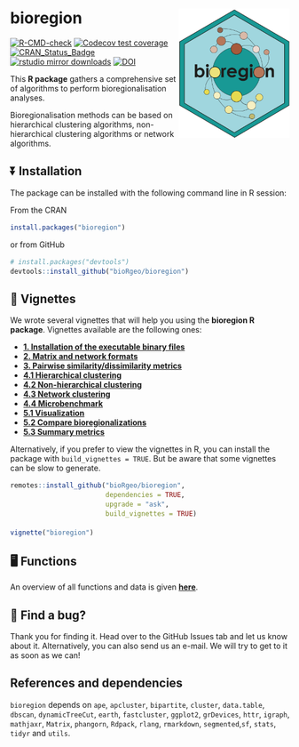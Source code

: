 
<!-- README.md is generated from README.Rmd. Please edit that file -->

# bioregion <img src="man/figures/logo.svg" align="right" alt="" width="200" />

<!-- badges: start -->

[![R-CMD-check](https://github.com/bioRgeo/bioregion/workflows/R-CMD-check/badge.svg)](https://github.com/bioRgeo/bioregion/actions)
[![Codecov test
coverage](https://codecov.io/gh/bioRgeo/bioregion/branch/master/graph/badge.svg)](https://app.codecov.io/gh/bioRgeo/bioregion?branch=master)
[![CRAN_Status_Badge](https://www.r-pkg.org/badges/version/bioregion)](https://cran.r-project.org/package=bioregion)
[![rstudio mirror
downloads](https://cranlogs.r-pkg.org/badges/bioregion)](https://r-pkg.org:443/pkg/bioregion)
[![DOI](https://zenodo.org/badge/612244739.svg)](https://zenodo.org/doi/10.5281/zenodo.10843109)
<!-- badges: end -->

This **R package** gathers a comprehensive set of algorithms to perform
bioregionalisation analyses.

Bioregionalisation methods can be based on hierarchical clustering
algorithms, non-hierarchical clustering algorithms or network
algorithms.

## :arrow_double_down: Installation

The package can be installed with the following command line in R
session:

From the CRAN

``` r
install.packages("bioregion")
```

or from GitHub

``` r
# install.packages("devtools")
devtools::install_github("bioRgeo/bioregion")
```

## :scroll: Vignettes

We wrote several vignettes that will help you using the **bioregion R
package**. Vignettes available are the following ones: <br>

- **[1. Installation of the executable binary
  files](https://bioRgeo.github.io/bioregion/articles/a1_install_binary_files.html)**  
- **[2. Matrix and network
  formats](https://bioRgeo.github.io/bioregion/articles/a2_matrix_and_network_formats.html)**
- **[3. Pairwise similarity/dissimilarity
  metrics](https://bioRgeo.github.io/bioregion/articles/a3_pairwise_metrics.html)**
- **[4.1 Hierarchical
  clustering](https://bioRgeo.github.io/bioregion/articles/a4_1_hierarchical_clustering.html)**
- **[4.2 Non-hierarchical
  clustering](https://bioRgeo.github.io/bioregion/articles/a4_2_non_hierarchical_clustering.html)**
- **[4.3 Network
  clustering](https://bioRgeo.github.io/bioregion/articles/a4_3_network_clustering.html)**
- **[4.4
  Microbenchmark](https://bioRgeo.github.io/bioregion/articles/a4_4_microbenchmark.html)**
- **[5.1
  Visualization](https://bioRgeo.github.io/bioregion/articles/a5_1_visualization.html)**
- **[5.2 Compare
  bioregionalizations](https://bioRgeo.github.io/bioregion/articles/a5_2_compare_bioregionalizations.html)**
- **[5.3 Summary
  metrics](https://bioRgeo.github.io/bioregion/articles/a5_3_summary_metrics.html)**

Alternatively, if you prefer to view the vignettes in R, you can install
the package with `build_vignettes = TRUE`. But be aware that some
vignettes can be slow to generate.

``` r
remotes::install_github("bioRgeo/bioregion",
                        dependencies = TRUE, 
                        upgrade = "ask", 
                        build_vignettes = TRUE)

vignette("bioregion")
```

## :desktop_computer: Functions

An overview of all functions and data is given
**[here](https://bioRgeo.github.io/bioregion/reference/index.html)**.

## :bug: Find a bug?

Thank you for finding it. Head over to the GitHub Issues tab and let us
know about it. Alternatively, you can also send us an e-mail. We will
try to get to it as soon as we can!

## References and dependencies

`bioregion` depends on `ape`, `apcluster`, `bipartite`, `cluster`,
`data.table`, `dbscan`, `dynamicTreeCut`, `earth`, `fastcluster`,
`ggplot2`, `grDevices`, `httr`, `igraph`, `mathjaxr`, `Matrix`,
`phangorn`, `Rdpack`, `rlang`, `rmarkdown`, `segmented`,`sf`, `stats`,
`tidyr` and `utils`.
